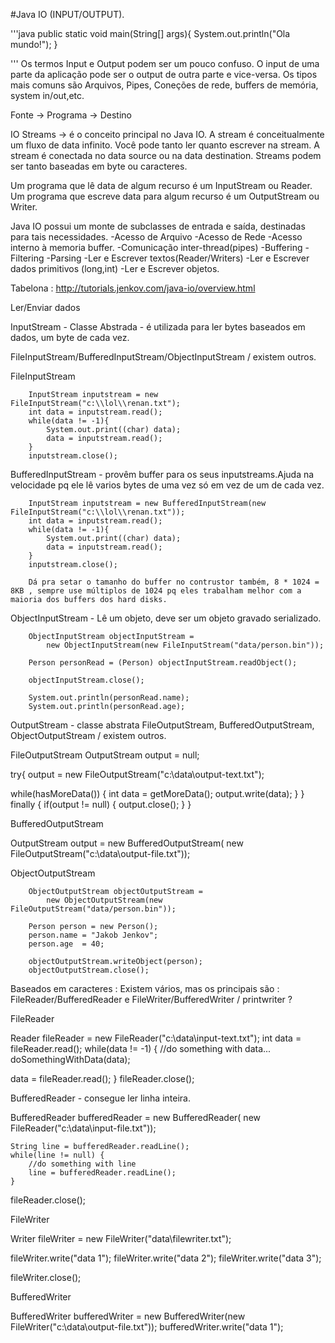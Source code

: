 #Java IO (INPUT/OUTPUT).

'''java
public static void main(String[] args){
    System.out.println("Ola mundo!");
}

'''
Os termos Input e Output podem ser um pouco confuso. O input de uma parte da aplicação pode ser o output de outra parte e vice-versa.
Os tipos mais comuns são
Arquivos, Pipes, Coneções de rede, buffers de memória, system in/out,etc.


Fonte -> Programa -> Destino


IO Streams -> é o conceito principal no Java IO. A stream é conceitualmente um fluxo de data infinito.
Você pode tanto ler quanto escrever na stream. A stream é conectada no data source ou na data destination.
Streams podem ser tanto baseadas em byte ou caracteres.

Um programa que lê data de algum recurso é um InputStream ou Reader.
Um programa que escreve data para algum recurso é um OutputStream ou Writer.

Java IO possui um monte  de subclasses de entrada e saída, destinadas para tais necessidades.
-Acesso de Arquivo
-Acesso de Rede
-Acesso interno à memoria buffer.
-Comunicação inter-thread(pipes)
-Buffering
-Filtering
-Parsing
-Ler e Escrever textos(Reader/Writers)
-Ler e Escrever dados primitivos (long,int)
-Ler e Escrever objetos.

Tabelona : http://tutorials.jenkov.com/java-io/overview.html

Ler/Enviar dados

InputStream - Classe Abstrada - é utilizada para ler bytes baseados em dados, um byte de cada vez.

FileInputStream/BufferedInputStream/ObjectInputStream / existem outros.

FileInputStream

		InputStream inputstream = new FileInputStream("c:\\lol\\renan.txt");
	    int data = inputstream.read();
	    while(data != -1){
	        System.out.print((char) data);
	        data = inputstream.read();
	    }
	    inputstream.close();


BufferedInputStream - provêm buffer para os seus inputstreams.Ajuda na velocidade pq ele lê varios bytes de uma vez só em vez de um de cada vez.

		InputStream inputstream = new BufferedInputStream(new FileInputStream("c:\\lol\\renan.txt"));
	    int data = inputstream.read();
	    while(data != -1){
	        System.out.print((char) data);
	        data = inputstream.read();
	    }
	    inputstream.close();

	    Dá pra setar o tamanho do buffer no contrustor também, 8 * 1024 = 8KB , sempre use múltiplos de 1024 pq eles trabalham melhor com a maioria dos buffers dos hard disks.

ObjectInputStream -  Lê um objeto, deve ser um objeto gravado serializado.

        ObjectInputStream objectInputStream =
            new ObjectInputStream(new FileInputStream("data/person.bin"));

        Person personRead = (Person) objectInputStream.readObject();

        objectInputStream.close();

        System.out.println(personRead.name);
        System.out.println(personRead.age);


OutputStream - classe abstrata
FileOutputStream, BufferedOutputStream, ObjectOutputStream / existem outros.


FileOutputStream
OutputStream output = null;

try{
  output = new FileOutputStream("c:\\data\\output-text.txt");

  while(hasMoreData()) {
    int data = getMoreData();
    output.write(data);
  }
} finally {
    if(output != null) {
        output.close();
    }
}

BufferedOutputStream

OutputStream output = new BufferedOutputStream(
                      new FileOutputStream("c:\\data\\output-file.txt"));


ObjectOutputStream

        ObjectOutputStream objectOutputStream =
            new ObjectOutputStream(new FileOutputStream("data/person.bin"));

        Person person = new Person();
        person.name = "Jakob Jenkov";
        person.age  = 40;

        objectOutputStream.writeObject(person);
        objectOutputStream.close();



Baseados em caracteres :
Existem vários, mas os principais são : FileReader/BufferedReader e FileWriter/BufferedWriter / printwriter ?



FileReader

Reader fileReader = new FileReader("c:\\data\\input-text.txt");
int data = fileReader.read();
while(data != -1) {
  //do something with data...
  doSomethingWithData(data);

  data = fileReader.read();
}
fileReader.close();


BufferedReader - consegue ler linha inteira.

BufferedReader bufferedReader = new BufferedReader(
                      new FileReader("c:\\data\\input-file.txt"));

    String line = bufferedReader.readLine();
    while(line != null) {
        //do something with line
        line = bufferedReader.readLine();
    }
fileReader.close();


FileWriter

Writer fileWriter = new FileWriter("data\\filewriter.txt");

fileWriter.write("data 1");
fileWriter.write("data 2");
fileWriter.write("data 3");

fileWriter.close();

BufferedWriter

BufferedWriter bufferedWriter = 
    new BufferedWriter(new FileWriter("c:\\data\\output-file.txt"));
    bufferedWriter.write("data 1");
    
